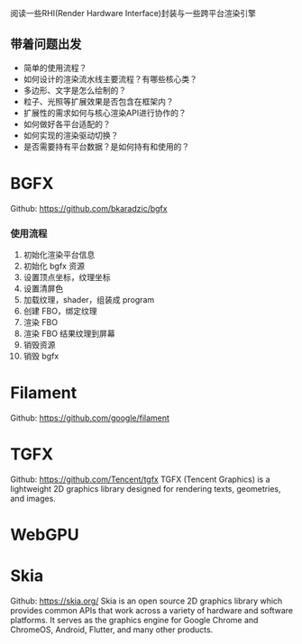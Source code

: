 阅读一些RHI(Render Hardware Interface)封装与一些跨平台渲染引擎

## 带着问题出发

- 简单的使用流程？
- 如何设计的渲染流水线主要流程？有哪些核心类？
- 多边形、文字是怎么绘制的？
- 粒子、光照等扩展效果是否包含在框架内？
- 扩展性的需求如何与核心渲染API进行协作的？
- 如何做好各平台适配的？
- 如何实现的渲染驱动切换？
- 是否需要持有平台数据？是如何持有和使用的？
# BGFX

Github: https://github.com/bkaradzic/bgfx

### 使用流程

1. 初始化渲染平台信息
2. 初始化 bgfx 资源
3. 设置顶点坐标，纹理坐标
4. 设置清屏色
5. 加载纹理，shader，组装成 program
6. 创建 FBO，绑定纹理
7. 渲染 FBO
8. 渲染 FBO 结果纹理到屏幕
9. 销毁资源
10. 销毁 bgfx

# Filament

Github: https://github.com/google/filament

# TGFX

Github: https://github.com/Tencent/tgfx
TGFX (Tencent Graphics) is a lightweight 2D graphics library designed for rendering texts, geometries, and images.

# WebGPU

# Skia

Github: https://skia.org/
Skia is an open source 2D graphics library which provides common APIs that work across a variety of hardware and software platforms. It serves as the graphics engine for Google Chrome and ChromeOS, Android, Flutter, and many other products.